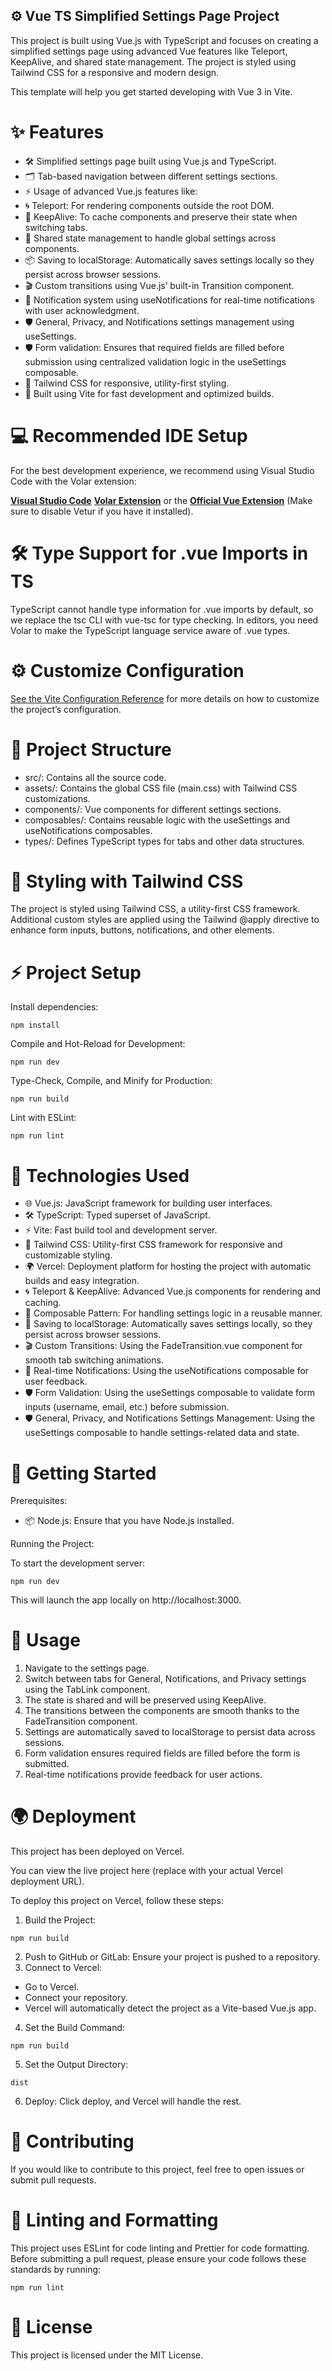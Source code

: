 ## ⚙️ Vue TS Simplified Settings Page Project

This project is built using Vue.js with TypeScript and focuses on creating a simplified settings page using advanced Vue features like Teleport, KeepAlive, and shared state management. The project is styled using Tailwind CSS for a responsive and modern design.

This template will help you get started developing with Vue 3 in Vite.

# ✨ Features

- 🛠️ Simplified settings page built using Vue.js and TypeScript.
- 🗂️ Tab-based navigation between different settings sections.
- ⚡ Usage of advanced Vue.js features like:
- 🌀 Teleport: For rendering components outside the root DOM.
- 💾 KeepAlive: To cache components and preserve their state when switching tabs.
- 🔄 Shared state management to handle global settings across components.
- 📦 Saving to localStorage: Automatically saves settings locally so they persist across browser sessions.
- 🎬 Custom transitions using Vue.js’ built-in Transition component.
- 🔔 Notification system using useNotifications for real-time notifications with user acknowledgment.
- 🛡️ General, Privacy, and Notifications settings management using useSettings.
- 🛡️ Form validation: Ensures that required fields are filled before submission using centralized validation logic in the useSettings composable.
- 🎨 Tailwind CSS for responsive, utility-first styling.
- 🚀 Built using Vite for fast development and optimized builds.

# 💻 Recommended IDE Setup

For the best development experience, we recommend using Visual Studio Code with the Volar extension:

**[Visual Studio Code](https://code.visualstudio.com/)**
**[Volar Extension](https://marketplace.visualstudio.com/items?itemName=Vue.volar)** or the **[Official Vue Extension](https://marketplace.visualstudio.com/items?itemName=Vue.vscode-typescript-vue-plugin)** (Make sure to disable Vetur if you have it installed).

# 🛠️ Type Support for .vue Imports in TS

TypeScript cannot handle type information for .vue imports by default, so we replace the tsc CLI with vue-tsc for type checking. In editors, you need Volar to make the TypeScript language service aware of .vue types.

# ⚙️ Customize Configuration

[See the Vite Configuration Reference](https://vitejs.dev/config/) for more details on how to customize the project’s configuration.

# 📂 Project Structure

- src/: Contains all the source code.
- assets/: Contains the global CSS file (main.css) with Tailwind CSS customizations.
- components/: Vue components for different settings sections.
- composables/: Contains reusable logic with the useSettings and useNotifications composables.
- types/: Defines TypeScript types for tabs and other data structures.

# 🎨 Styling with Tailwind CSS

The project is styled using Tailwind CSS, a utility-first CSS framework. Additional custom styles are applied using the Tailwind @apply directive to enhance form inputs, buttons, notifications, and other elements.

# ⚡ Project Setup

Install dependencies:
```ssh
npm install
```
Compile and Hot-Reload for Development:
```ssh
npm run dev
```
Type-Check, Compile, and Minify for Production:
```ssh
npm run build
```
Lint with ESLint:
```ssh
npm run lint
```
# 🧰 Technologies Used

- 🌐 Vue.js: JavaScript framework for building user interfaces.
- 🛠️ TypeScript: Typed superset of JavaScript.
- ⚡ Vite: Fast build tool and development server.
- 🎨 Tailwind CSS: Utility-first CSS framework for responsive and customizable styling.
- 🌍 Vercel: Deployment platform for hosting the project with automatic builds and easy integration.
- 🌀 Teleport & KeepAlive: Advanced Vue.js components for rendering and caching.
- 🔄 Composable Pattern: For handling settings logic in a reusable manner.
- 💾 Saving to localStorage: Automatically saves settings locally, so they persist across browser sessions.
- 🎬 Custom Transitions: Using the FadeTransition.vue component for smooth tab switching animations.
- 🔔 Real-time Notifications: Using the useNotifications composable for user feedback.
- 🛡️ Form Validation: Using the useSettings composable to validate form inputs (username, email, etc.) before submission.
- 🛡️ General, Privacy, and Notifications Settings Management: Using the useSettings composable to handle settings-related data and state.

# 🚀 Getting Started

Prerequisites:

- 📦 Node.js: Ensure that you have Node.js installed.

Running the Project:

To start the development server:
```ssh
npm run dev
```
This will launch the app locally on http://localhost:3000.

# 🔧 Usage

1.	Navigate to the settings page.
2.	Switch between tabs for General, Notifications, and Privacy settings using the TabLink component.
3.	The state is shared and will be preserved using KeepAlive.
4.	The transitions between the components are smooth thanks to the FadeTransition component.
5.	Settings are automatically saved to localStorage to persist data across sessions.
6.	Form validation ensures required fields are filled before the form is submitted.
7.	Real-time notifications provide feedback for user actions.

# 🌍 Deployment

This project has been deployed on Vercel.

You can view the live project here (replace with your actual Vercel deployment URL).

To deploy this project on Vercel, follow these steps:

1.	Build the Project:
```ssh
npm run build
```
2.	Push to GitHub or GitLab: Ensure your project is pushed to a repository.
3.	Connect to Vercel:
- Go to Vercel.
- Connect your repository.
- Vercel will automatically detect the project as a Vite-based Vue.js app.
4.	Set the Build Command:
```ssh
npm run build
```

5.	Set the Output Directory:
```ssh
dist
```
6.	Deploy: Click deploy, and Vercel will handle the rest.

# 🤝 Contributing

If you would like to contribute to this project, feel free to open issues or submit pull requests.

# 🧹 Linting and Formatting

This project uses ESLint for code linting and Prettier for code formatting. Before submitting a pull request, please ensure your code follows these standards by running:
```ssh
npm run lint
```

# 📄 License

This project is licensed under the MIT License.
